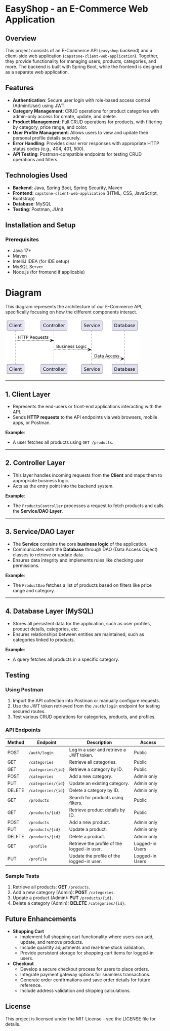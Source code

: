 # EasyShop - an E-Commerce Web Application

## Overview
This project consists of an E-Commerce API (`easyshop` backend) and a client-side web application (`capstone-client-web-application`). Together, they provide functionality for managing users, products, categories, and more. The backend is built with Spring Boot, while the frontend is designed as a separate web application.

## Features

- **Authentication**: Secure user login with role-based access control (Admin/User) using JWT.
- **Category Management**: CRUD operations for product categories with admin-only access for create, update, and delete.
- **Product Management**: Full CRUD operations for products, with filtering by category, price range, and color.
- **User Profile Management**: Allows users to view and update their personal profile details securely.
- **Error Handling**: Provides clear error responses with appropriate HTTP status codes (e.g., 404, 401, 500).
- **API Testing**: Postman-compatible endpoints for testing CRUD operations and filters.

## Technologies Used
- **Backend**: Java, Spring Boot, Spring Security, Maven
- **Frontend**: `capstone-client-web-application` (HTML, CSS, JavaScript, Bootstrap)
- **Database**: MySQL
- **Testing**: Postman, JUnit

## Installation and Setup

### Prerequisites
- Java 17+
- Maven
- IntelliJ IDEA (for IDE setup)
- MySQL Server
- Node.js (for frontend if applicable)

# Diagram

This diagram represents the architecture of our E-Commerce API, specifically focusing on how the different components interact.

![E-Commerce API Architecture](ReadmeImages/EasyShop_diagram.png)

---

## **1. Client Layer**

- Represents the end-users or front-end applications interacting with the API.
- Sends **HTTP requests** to the API endpoints via web browsers, mobile apps, or Postman.

**Example**:
- A user fetches all products using `GET /products`.

---

## **2. Controller Layer**

- This layer handles incoming requests from the **Client** and maps them to appropriate business logic.
- Acts as the entry point into the backend system.

**Example**:
- The `ProductsController` processes a request to fetch products and calls the **Service/DAO Layer**.

---

## **3. Service/DAO Layer**

- The **Service** contains the core **business logic** of the application.
- Communicates with the **Database** through DAO (Data Access Object) classes to retrieve or update data.
- Ensures data integrity and implements rules like checking user permissions.

**Example**:
- The `ProductDao` fetches a list of products based on filters like price range and category.

---

## **4. Database Layer (MySQL)**

- Stores all persistent data for the application, such as user profiles, product details, categories, etc.
- Ensures relationships between entities are maintained, such as categories linked to products.

**Example**:
- A query fetches all products in a specific category.

## Testing

### Using Postman
1. Import the API collection into Postman or manually configure requests.
2. Use the JWT token retrieved from the `/auth/login` endpoint for testing secured routes.
3. Test various CRUD operations for categories, products, and profiles.

### API Endpoints
| Method | Endpoint             | Description                             | Access       |
|--------|----------------------|-----------------------------------------|--------------|
| POST   | `/auth/login`        | Log in a user and retrieve a JWT token. | Public       |
| GET    | `/categories`        | Retrieve all categories.                | Public       |
| GET    | `/categories/{id}`   | Retrieve a category by ID.              | Public       |
| POST   | `/categories`        | Add a new category.                     | Admin only   |
| PUT    | `/categories/{id}`   | Update an existing category.            | Admin only   |
| DELETE | `/categories/{id}`   | Delete a category by ID.                | Admin only   |
| GET    | `/products`          | Search for products using filters.      | Public       |
| GET    | `/products/{id}`     | Retrieve product details by ID.         | Public       |
| POST   | `/products`          | Add a new product.                      | Admin only   |
| PUT    | `/products/{id}`     | Update a product.                       | Admin only   |
| DELETE | `/products/{id}`     | Delete a product.                       | Admin only   |
| GET    | `/profile`           | Retrieve the profile of the logged-in user. | Logged-in Users |
| PUT    | `/profile`           | Update the profile of the logged-in user. | Logged-in Users |

### Sample Tests
1. Retrieve all products: **GET** `/products`.
2. Add a new category (Admin): **POST** `/categories`.
3. Update a product (Admin): **PUT** `/products/{id}`.
4. Delete a category (Admin): **DELETE** `/categories/{id}`.

## Future Enhancements
- **Shopping Cart**
  - Implement full shopping cart functionality where users can add, update, and remove products.
  - Include quantity adjustments and real-time stock validation.
  - Provide persistent storage for shopping cart items for logged-in users.
- **Checkout**
  - Develop a secure checkout process for users to place orders.
  - Integrate payment gateway options for seamless transactions.
  - Generate order confirmations and save order details for future reference.
  - Include address validation and shipping calculations.

## License
This project is licensed under the MIT License - see the LICENSE file for details.
